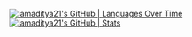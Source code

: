 [![iamaditya21's GitHub | Languages Over Time](https://stats.quine.sh/iamaditya21/languages-over-time?theme=dark)](https://quine.sh?utm_source=widgets&utm_campaign=iamaditya21)
[![iamaditya21's GitHub | Stats](https://stats.quine.sh/iamaditya21/github?theme=dark)](https://quine.sh?utm_source=widgets&utm_campaign=iamaditya21)
